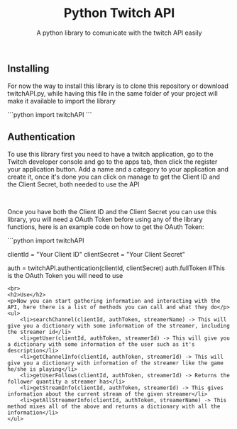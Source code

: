 <h1 align="center">Python Twitch API</h1>
<p align="center">A python library to comunicate with the twitch API easily</p>
<br>
<h2>Installing</h2>
<p>For now the way to install this library is to clone this repository or download twitchAPI.py, while having this file in the same folder of your project will make it available to import the library</p>
```python
import twitchAPI
```
<br>
<h2>Authentication</h2>
<p>To use this library first you need to have a twitch application, go to the <a src="https://dev.twitch.tv/console/apps">Twitch developer console</a> and go to the apps tab, then click the register your application button. Add a name and a category to your application and create it, once it's done you can click on manage to get the Client ID and the Client Secret, both needed to use the API</p>
<br>
<p>Once you have both the Client ID and the Client Secret you can use this library, you will need a OAuth Token before using any of the library functions, here is an example code on how to get the OAuth Token:</p>
```python
import twitchAPI

clientId = "Your Client ID"
clientSecret = "Your Client Secret"

auth = twitchAPI.authentication(clientId, clientSecret)
auth.fullToken #This is the OAuth Token you will need to use
```
<br>
<h2>Use</h2>
<p>Now you can start gathering information and interacting with the API, here there is a list of methods you can call and what they do</p>
<ul>
    <li>searchChannel(clientId, authToken, streamerName) -> This will give you a dictionary with some information of the streamer, including the streamer id</li>
    <li>getUser(clientId, authToken, streamerId) -> This will give you a dictionary with some information of the user such as it's description</li>
    <li>getChannelInfo(clientId, authToken, streamerId) -> This will give you a dictionary with information of the streamer like the game he/she is playing</li>
    <li>getUserFollows(clientId, authToken, streamerId) -> Returns the follower quantity a streamer has</li>
    <li>getStreamInfo(clientId, authToken, streamerId) -> This gives information about the current stream of the given streamer</li>
    <li>getAllStreamerInfo(clientId, authToken, streamerName) -> This method mixes all of the above and returns a dictionary with all the information</li>
</ul>
